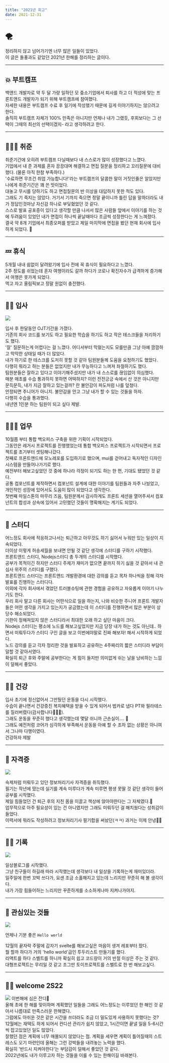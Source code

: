 ```yaml
---
title: "2021년 회고"
date: 2021-12-31
---
```


## 🌪

정리하지 않고 넘어가기엔 너무 많은 일들이 있었다.  
이 글은 돌풍과도 같았던 2021년 한해를 정리하는 글이다.

---

## 💥 부트캠프

백앤드 개발자로 약 두 달 가량 일하던 모 중소기업에서 퇴사를 하고 더 적성에 맞는 프론트앤드 개발자가 되기 위해 부트캠프에 참여했다.  
자세한 내용은 부트캠프 수료 후 일기에 작성했기 때문에 길게 이야기하지는 않으려고 한다.  
솔직히 부트캠프 자체가 100% 만족은 아니지만 언제나 내가 그랬듯, 후회보다는 그 선택이 그때의 최선의 선택이겠지- 라고 생각하려고 한다.

---

## 🙋🏻‍♀️ 취준

취준기간에 오히려 부트캠프 다닐때보다 내 스스로가 많이 성장했다고 느꼈다.  
기업에서 내 준 과제를 혼자 끙끙대며 해결하고 면접 질문을 정리하고 꼬리질문에 대비했다. (물론 아직 한참 부족하다.)  
'수료하면 무조건 취업 가능합니다!'라는 부트캠프의 달콤한 말이 거짓인줄은 알았지만 나에게 취준기간은 꽤 쓴 맛이었다.  
대놓고 무시를 당하기도 하고 면접질문의 반 이상을 대답하지 못한 적도 있다.  
그래도 기 죽지는 않았다. 거기서 기까지 죽으면 정말 끝이니까 틀린 답을 말하더라도 내가 정답인것마냥 자신감 하나로 부딫혔었던 것 같다.  
스스로 발표 공포증이 있다고 생각할 만큼 나서서 많은 사람들 앞에서 이야기를 하는 것에 두려움이 있었던 내가
면접이 하나씩 끝날때마다 조금씩 성장한다는 게 느껴졌다.  
결국 약 8개 기업에서 최종오퍼를 받았고 제일 마지막에 면접을 봤던 현재 회사에 입사하게 되었다. 🥳

---

## 💤 휴식

5개월 내내 쉼없이 달려왔기에 입사 전에 꼭 휴식이 필요하다고 느꼈다.  
2주 정도를 쉬었는데 혼자 여행이라도 갈까 하다가 코로나 확진자수가 급격하게 증가해서 여행은 못가게 되었다.  
먹고 자고 올림픽보고 정말 원없이 충전했다.

---

## 🕴🏻 입사

![](https://images.velog.io/images/nsunny0908/post/df0d1f0e-7dc9-47ac-9ef9-680b4ab1ab3c/0594d5dee2882f7638390660def97572361fc6a2.gif)

입사 후 한달동안 OJT기간을 가졌다.  
기존의 회사 코드를 보기도 하고 필요한 학습을 하기도 하고 작은 테스크들을 처리하기도 했다.  
'잘' 질문하는게 어렵다는 걸 느꼈다. 어디서부터 막혔는지도 모를만큼 그냥 아예 깜깜하고 막막한 상태일 때가 더 많았다.  
내가 하기로 한 테스크를 도저히 못할 것 같아 팀원분들께 도움을 요청하기도 했었다.  
다행히 뭐라고 하는 분들은 없었지만 내가 무능하다고 느껴져 좌절하기도 했다.  
팀원분들은 잘하고 있다고 이야기해주셨지만 내가 내 스스로를 끊임없이 의심했다.  
매분 매초를 수습 통과하지 못하면 어떡하지? 이런 전전긍긍 속에서 산 것은 아니지만 문득문득, 내가 지금 잘하고 있는걸까? 란 불안감이 파도처럼 나를 덮쳤다.  
안정되면 주니어가 아니지. 불안감을 안고 그냥 내가 할 수 있는 것들을 하자.  
다행히 수습을 통과했다.  
내년엔 1인분 하는 팀원이 되고 싶다 제발.

---

## 👩🏻‍💻 업무

10월쯤 부터 통합 백오피스 구축을 위한 기획이 시작되었다.  
그동안은 레거시 프로젝트를 진행했었는데 통합 백오피스 프로젝트가 시작되면서 프로젝트를 초기부터 셋팅해나갔다.  
첫째로 프론트앤드에 모노레포를 도입하기로 했으며, mui를 걷어내고 독자적인 디자인시스템을 만들어나가기로 했다.  
예전부터 해보고싶었던 것 중에 하나라 걱정이 되기도 하는 한 편, 기대도 됐었던 것 같다.  
공통 컴포넌트를 제작하면서 컴포넌트 설계에 대한 이야기를 팀원들과 자주 나눴었고,
개인적인 성장에 있어서도 도움이 많이 되었다고 생각한다.  
첫번째 마일스톤의 마무리 즈음, 팀원분께서 감사하게도 프론트 세션을 열어주셔서 컴포넌트의 합성과 상속에 있어서 고민했던 것들이 명확해지는 계기도 되었다.

---

## 📙 스터디

어느정도 회사에 적응하고나서는 퇴근하고 아무것도 하기 싫어서 누워만 있는 일상이 지속되었다.  
더이상 이렇게 허송세월을 보내면 안될 것 같단 생각에 스터디를 구하기 시작했다.  
프론트앤드 스터디, Nodejs스터디 총 두개의 스터디를 시작했다.  
공부가 목적이긴 하지만 스터디 주제가 재미가 없으면 끝까지 하기 싫을 것 같아서 내 관심사 위주의 스터디를 구했다.  
프론트앤드 스터디는 프론트앤드 개발환경에 대한 강의를 듣고 목차 하나씩을 정해 각자 발표를 진행하는 스터디다.  
이외에 각자 회사에서 겪었던 트러블슈팅에 관한 경험을 공유하고 자유롭게 이야기 나누기도 한다.  
우리 회사 말고 다른 회사는 어떤식으로 일을 하는지, 나와 비슷한 주니어 프론트 개발자들은 어떤 생각을 가지고 있는지가 궁금했는데 이 스터디를 진행하면서 많은 부분이 상당수 해소되었다.  
기한이 정해져있지 않은 스터디라서 최대한 오래 하고 싶단 마음이 크다.  
Nodejs 스터디는 평소에 노드를 해보고싶었지만 지금 당장 내가 하는 것도 아닌데.. 하면서 미뤄두다가 스터디 구인 글을 보고 이번에야말로 진짜 해보자! 해서 시작하게 되었다.  
노드 강의를 듣고 각자 정리한 것을 발표하고 공유하는 4주짜리의 짧은 스터디라 부담이 덜할 것 같아서였다.  
확실히 퇴근 후와 주말에 공부한다는 게 힘이 들지만 의미없게 쉬는 날을 낭비하는 느낌이 덜해서 좋았다.

---

## 💪🏻 건강

입사 초기에 정신없어서 그만뒀던 운동을 다시 시작했다.  
수습이 끝나면서 건강증진 복지혜택을 받을 수 있게 되어서 법카로 냅다 PT와 필라테스를 질러버렸다(감사합니다🙇🏻‍♀️).  
그래도 운동을 꾸준히 했다고 생각했는데 몇달 쉬니까 근손실이.... 🥲  
그래도 예전처럼 코어가 심각하게 부족해서 운동을 아예 할 수 조차 없는 상황은 아니여서 그나마 다행이였다.  
건강하자 제발

---

## 👾 자격증

![](https://images.velog.io/images/nsunny0908/post/c04ce57f-d593-4a17-9194-ec4e3d921672/%E1%84%89%E1%85%B3%E1%84%8F%E1%85%B3%E1%84%85%E1%85%B5%E1%86%AB%E1%84%89%E1%85%A3%E1%86%BA%202022-01-03%20%E1%84%8B%E1%85%A9%E1%84%8C%E1%85%A5%E1%86%AB%2012.57.42.png)

숙제처럼 미뤄두고 있던 정보처리기사 자격증을 취득했다.  
필기는 작년에 땄는데 실기를 계속 미루다가 계속 미루면 평생 못딸 것 같단 생각이 들어 공부를 시작했다.  
제일 힘들었던 건 퇴근 후의 지친 몸을 이끌고 책상에 앉아야한다는 그 자체였다.🥲  
업무적으로 아주 필요성이 있는 건 아니였지만 그래도 미뤄두던 걸 해치웠다는 성취감이 들었다.  
이력서에 뭐라도 작성하려고 정보처리기사 필기합을 써놨던(ㅋㅋ) 과거는 이제 안녕👋🏻

---

## ✍🏻 기록

![](https://images.velog.io/images/nsunny0908/post/fd9bc52d-b72a-4f52-891a-6863c923c509/image.png)

일상블로그를 시작했다.  
그냥 친구들이 하길래 따라 시작했는데 생각보다 내 일상을 기록하는게 재미있더라.  
일주일에 한번 꼬박 쓰다가, 요샌 조금 소홀해지고 있는데 느리지만 꾸준히 해 볼 생각이다.  
내가 가장 힘들어하는 느리지만 꾸준하게를 소소하게나마 지켜나가야지.

---

## 🤍 관심있는 것들

![](https://images.velog.io/images/nsunny0908/post/98834f89-708d-476b-9876-345c4d78f434/8F4DF874-0A0D-4553-AA32-55E12C650C98.png)

언제나 기분 좋은 `Hello world`

12월의 끝자락 주말에 갑자기 svelte를 해보고싶은 마음이 생겨 레포부터 팠다.  
뭘 할까 하다가 거의 'hello world'급인 투두리스트 만들기를 했다.  
리액트를 하다 스벨트를 하니까 확실히 쉽고 코드량이 거의 반절 이상은 주는 것 같다.  
대형프로젝트는 무리일 것 같고 조그만 토이프로젝트를 스벨트로 한 번 해보고싶다.

---

## 👋🏻 welcome 2S22

![](https://images.velog.io/images/nsunny0908/post/7e3f4441-d6f1-4d52-bbb9-547f34757ed7/image.png)
이번해에 심은 잔디🌱  
올해 초에 한 해를 맞이하며 계획했던 일들을 그래도 어느정도는 이루었던 한 해인 것 같아서 나름대로 만족스러운 한해였다.  
그럼에도 아쉬운 것은 같은 시간을 쓰더라도 조금 더 밀도있게 사용하지 못했다는 것?  
12월에는 재택도 하게 되어서 컨디션 관리가 쉽지 않았고, 1시간이면 끝낼 일을 5-6시간씩 잡고있었던 일도 많았다.  
잘했던 점은 계획에 너무 매몰되지 않았다는 점. 계획을 세우면 계획이 틀어질때의 스트레스도 오기 마련인데 올해는 그런 강박들을 내려놓는 노력을 했다.  
확실히 '반드시 지켜야한다'는 부담감이 덜해서 좋았던 것 같다.  
2022년에도 내가 이루고자 하는 것들을 이룰 수 있는 한해이길 바래본다.
